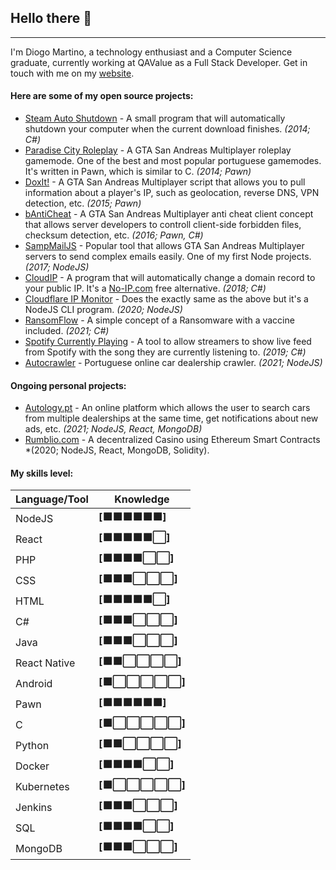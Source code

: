 
## Hello there 👋
-------------------------------
I'm Diogo Martino, a technology enthusiast and a Computer Science graduate, currently working at QAValue as a Full Stack Developer. Get in touch with me on my [website](https://diogomartino.com).

#### Here are some of my open source projects:
 - [Steam Auto Shutdown](https://github.com/bruxo00/steam-auto-shutdown) - A small program that will automatically shutdown your computer when the current download finishes. *(2014; C#)*
 - [Paradise City Roleplay](https://github.com/bruxo00/Paradise-City-Roleplay) - A GTA San Andreas Multiplayer roleplay gamemode. One of the best and most popular portuguese gamemodes. It's written in Pawn, which is similar to C. *(2014; Pawn)*
 - [DoxIt!](https://github.com/bruxo00/doxit) - A GTA San Andreas Multiplayer script that allows you to pull information about a player's IP, such as geolocation, reverse DNS, VPN detection, etc. *(2015; Pawn)*
 - [bAntiCheat](https://github.com/bruxo00/bAntiCheat) - A GTA San Andreas Multiplayer anti cheat client concept that allows server developers to controll client-side forbidden files, checksum detection, etc. *(2016; Pawn, C#)*
 - [SampMailJS](https://github.com/bruxo00/SAMPMailJS) - Popular tool that allows GTA San Andreas Multiplayer servers to send complex emails easily. One of my first Node projects. *(2017; NodeJS)*
 - [CloudIP](https://github.com/bruxo00/CloudIP) - A program that will automatically change a domain record to your public IP. It's a [No-IP.com](https://noip.com) free alternative. *(2018; C#)*
 - [Cloudflare IP Monitor](https://github.com/bruxo00/cloudflare-ip-monitor) - Does the exactly same as the above but it's a NodeJS CLI program. *(2020; NodeJS)*
- [RansomFlow](https://github.com/bruxo00/RansomFlow) - A simple concept of a Ransomware with a vaccine included. *(2021; C#)*
- [Spotify Currently Playing](https://github.com/bruxo00/SpotifyCurrentlyPlaying) - A tool to allow streamers to show live feed from Spotify with the song they are currently listening to. *(2019; C#)*
- [Autocrawler](https://github.com/bruxo00/autocrawler) - Portuguese online car dealership crawler. *(2021; NodeJS)*

#### Ongoing personal projects:
- [Autology.pt](https://autology.pt) - An online platform which allows the user to search cars from multiple dealerships at the same time, get notifications about new ads, etc. *(2021; NodeJS, React, MongoDB)*
- [Rumblio.com](https://rumblio.org) - A decentralized Casino using Ethereum Smart Contracts *(2020; NodeJS, React, MongoDB, Solidity).

#### My skills level:
| Language/Tool | Knowledge |
|--|--|
| NodeJS | **[🟩🟩🟩🟩🟩🟩]** |
| React | **[🟩🟩🟩🟩🟩⬜️]** |
| PHP | **[🟩🟩🟩🟩⬜️⬜️]** |
| CSS | **[🟩🟩🟩⬜️⬜️⬜️]** |
| HTML | **[🟩🟩🟩🟩🟩⬜️]** |
| C# | **[🟩🟩🟩⬜️⬜️⬜️]** |
| Java | **[🟩🟩🟩⬜️⬜️⬜️]** |
| React Native | **[🟩🟩⬜️⬜️⬜️⬜️]** |
| Android | **[🟩⬜️⬜️⬜️⬜️⬜️]** |
| Pawn | **[🟩🟩🟩🟩🟩🟩]** |
| C | **[🟩⬜️⬜️⬜️⬜️⬜️]** |
| Python | **[🟩🟩⬜️⬜️⬜️⬜️]** |
| Docker | **[🟩🟩🟩🟩⬜️⬜️]** |
| Kubernetes | **[🟩⬜️⬜️⬜️⬜️⬜️]** |
| Jenkins | **[🟩🟩🟩⬜️⬜️⬜️]** |
| SQL | **[🟩🟩🟩🟩⬜️⬜️]** |
| MongoDB| **[🟩🟩🟩⬜️⬜️⬜️]** |
